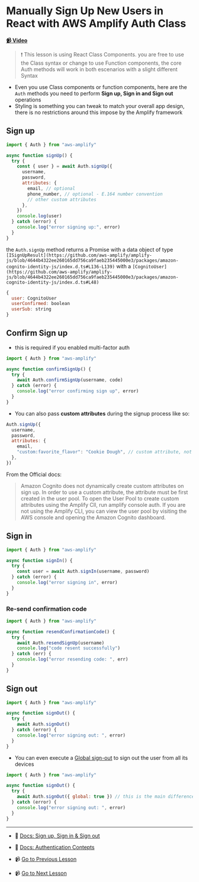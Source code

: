 # Manually Sign Up New Users in React with AWS Amplify Auth Class

**[📹 Video](https://egghead.io/lessons/react-native-manually-sign-up-new-users-in-react-with-aws-amplify-auth-class)**

> ❗ This lesson is using React Class Components. you are free to use the Class syntax or change to use Function components, the core Auth methods will work in both escenarios with a slight different Syntax

- Even you use Class components or function components, here are the `Auth` methods you need to perform **Sign up, Sign in and Sign out** operations
- Styling is something you can tweak to match your overall app design, there is no restrictions around this impose by the Amplify framework

## Sign up

```javascript
import { Auth } from "aws-amplify"

async function signUp() {
  try {
    const { user } = await Auth.signUp({
      username,
      password,
      attributes: {
        email, // optional
        phone_number, // optional - E.164 number convention
        // other custom attributes
      },
    })
    console.log(user)
  } catch (error) {
    console.log("error signing up:", error)
  }
}
```

the `Auth.signUp` method returns a Promise with a data object of type `[ISignUpResult](https://github.com/aws-amplify/amplify-js/blob/4644b4322ee260165dd756ca9faeb235445000e3/packages/amazon-cognito-identity-js/index.d.ts#L136-L139)` with a `[CognitoUser](https://github.com/aws-amplify/amplify-js/blob/4644b4322ee260165dd756ca9faeb235445000e3/packages/amazon-cognito-identity-js/index.d.ts#L48)`

```javascript
{
  user: CognitoUser
  userConfirmed: boolean
  userSub: string
}
```

## Confirm Sign up

- this is required if you enabled multi-factor auth

```javascript
import { Auth } from "aws-amplify"

async function confirmSignUp() {
  try {
    await Auth.confirmSignUp(username, code)
  } catch (error) {
    console.log("error confirming sign up", error)
  }
}
```

- You can also pass **custom attributes** during the signup process like so:

```javascript
Auth.signUp({
  username,
  password,
  attributes: {
    email,
    "custom:favorite_flavor": "Cookie Dough", // custom attribute, not standard
  },
})
```

From the Official docs:

> Amazon Cognito does not dynamically create custom attributes on sign up. In order to use a custom attribute, the attribute must be first created in the user pool. To open the User Pool to create custom attributes using the Amplify ClI, run amplify console auth. If you are not using the Amplify CLI, you can view the user pool by visiting the AWS console and opening the Amazon Cognito dashboard.

## Sign in

```javascript
import { Auth } from "aws-amplify"

async function signIn() {
  try {
    const user = await Auth.signIn(username, password)
  } catch (error) {
    console.log("error signing in", error)
  }
}
```

### Re-send confirmation code

```javascript
import { Auth } from "aws-amplify"

async function resendConfirmationCode() {
  try {
    await Auth.resendSignUp(username)
    console.log("code resent successfully")
  } catch (err) {
    console.log("error resending code: ", err)
  }
}
```

## Sign out

```javascript
import { Auth } from "aws-amplify"

async function signOut() {
  try {
    await Auth.signOut()
  } catch (error) {
    console.log("error signing out: ", error)
  }
}
```

- You can even execute a [Global sign-out](https://docs.amplify.aws/lib/auth/emailpassword/q/platform/js#global-sign-out) to sign out the user from all its devices

```javascript
import { Auth } from "aws-amplify"

async function signOut() {
  try {
    await Auth.signOut({ global: true }) // this is the main difference
  } catch (error) {
    console.log("error signing out: ", error)
  }
}
```

---

- 🤔 [Docs: Sign up, Sign in & Sign out](https://docs.amplify.aws/lib/auth/emailpassword/q/platform/js)
- 🤔 [Docs: Authentication Contepts](https://docs.amplify.aws/lib/auth/overview/q/platform/js)

- 📹 [Go to Previous Lesson](https://egghead.io/lessons/react-native-use-the-aws-amplify-withauthenticator-hoc-to-implement-a-react-user-authorization-flow)
- 📹 [Go to Next Lesson](https://egghead.io/lessons/react-native-create-interact-with-an-aws-appsync-graphql-api-with-aws-amplify)

```

```

```

```
